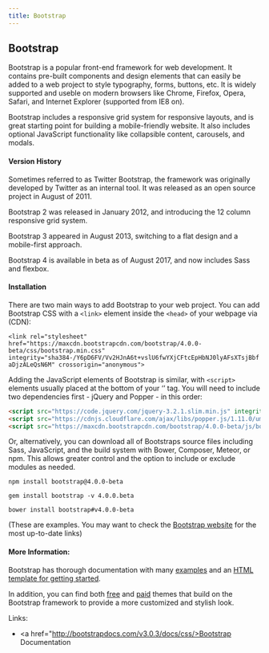 ```yaml
---
title: Bootstrap
---
```

## Bootstrap

Bootstrap is a popular front-end framework for web development. It contains pre-built components and design elements that can easily be added to a web project to style typography, forms, buttons, etc. It is widely supported and useble on modern browsers like Chrome, Firefox, Opera, Safari, and Internet Explorer (supported from IE8 on).

Bootstrap includes a responsive grid system for responsive layouts, and is great starting point for building a mobile-friendly website. It also includes optional JavaScript functionality like collapsible content, carousels, and modals.


#### Version History

Sometimes referred to as Twitter Bootstrap, the framework was originally developed by Twitter as an internal tool.  It was released as an open source project in August of 2011.

Bootstrap 2 was released in January 2012, and introducing the 12 column responsive grid system.

Bootstrap 3 appeared in August 2013, switching to a flat design and a mobile-first approach.

Bootstrap 4 is available in beta as of August 2017, and now includes Sass and flexbox.


#### Installation

There are two main ways to add Bootstrap to your web project. You can add Bootstrap CSS with a `<link>` element inside the `<head>` of your webpage via (CDN):

`<link rel="stylesheet" href="https://maxcdn.bootstrapcdn.com/bootstrap/4.0.0-beta/css/bootstrap.min.css" integrity="sha384-/Y6pD6FV/Vv2HJnA6t+vslU6fwYXjCFtcEpHbNJ0lyAFsXTsjBbfaDjzALeQsN6M" crossorigin="anonymous">`

Adding the JavaScript elements of Bootstrap is similar, with `<script>` elements usually placed at the bottom of your ‘<body>’ tag.  You will need to include two dependencies first - jQuery and Popper - in this order:

```html
<script src="https://code.jquery.com/jquery-3.2.1.slim.min.js" integrity="sha384-KJ3o2DKtIkvYIK3UENzmM7KCkRr/rE9/Qpg6aAZGJwFDMVNA/GpGFF93hXpG5KkN" crossorigin="anonymous"></script>
<script src="https://cdnjs.cloudflare.com/ajax/libs/popper.js/1.11.0/umd/popper.min.js" integrity="sha384-b/U6ypiBEHpOf/4+1nzFpr53nxSS+GLCkfwBdFNTxtclqqenISfwAzpKaMNFNmj4" crossorigin="anonymous"></script>
<script src="https://maxcdn.bootstrapcdn.com/bootstrap/4.0.0-beta/js/bootstrap.min.js" integrity="sha384-h0AbiXch4ZDo7tp9hKZ4TsHbi047NrKGLO3SEJAg45jXxnGIfYzk4Si90RDIqNm1" crossorigin="anonymous"></script>
```


Or, alternatively, you can download all of Bootstraps source files including Sass, JavaScript, and the build system with Bower, Composer, Meteor, or npm. This allows greater control and the option to include or exclude modules as needed.

`npm install bootstrap@4.0.0-beta`

`gem install bootstrap -v 4.0.0.beta`

`bower install bootstrap#v4.0.0-beta`

(These are examples. You may want to check the <a href='https://getbootstrap.com/' target='_blank' rel='nofollow'>Bootstrap website</a> for the most up-to-date links)

#### More Information:

Bootstrap has thorough documentation with many <a href='https://getbootstrap.com/docs/4.0/examples/' target='_blank' rel='nofollow'>examples</a> and an <a href='https://getbootstrap.com/docs/4.0/getting-started/introduction/' target='_blank' rel='nofollow'>HTML template for getting started</a>. 

In addition, you can find both <a href='https://bootswatch.com/' target='_blank' rel='nofollow'>free</a> and <a href='https://themes.getbootstrap.com/' target='_blank' rel='nofollow'>paid</a>
themes that build on the Bootstrap framework to provide a more customized and stylish look.

Links:
- <a href="http://bootstrapdocs.com/v3.0.3/docs/css/>Bootstrap Documentation</a>
